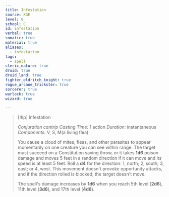 ```yaml
---
title: Infestation
source: XGE
level: 0
school: C
id: infestation
verbal: true
somatic: true
material: true
aliases:
  - infestation
tags:
  - spell
cleric_nature: true
druid: true
druid_land: true
fighter_eldritch_knight: true
rogue_arcane_trickster: true
sorcerer: true
warlock: true
wizard: true

---
```

>[!tip] Infestation
>
> *Conjuration cantrip*
> *Casting Time:* 1 action
> *Duration:* instantaneous
> *Components:* V, S, M(a living flea)
>
>You cause a cloud of mites, fleas, and other parasites to appear momentarily on one creature you can see within range. The target must succeed on a Constitution saving throw, or it takes **1d6** poison damage and moves 5 feet in a random direction if it can move and its speed is at least 5 feet. Roll a **d4** for the direction: 1, north; 2, south; 3, east; or 4, west. This movement doesn't provoke opportunity attacks, and if the direction rolled is blocked, the target doesn't move.
>
>The spell's damage increases by **1d6** when you reach 5th level (**2d6**), 11th level (**3d6**), and 17th level (**4d6**).
>

